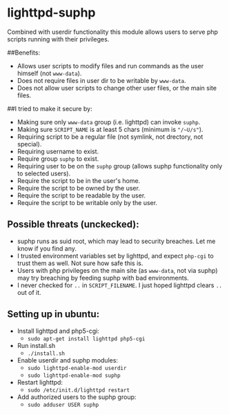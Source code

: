 # lighttpd-suphp
Combined with userdir functionality this module allows users to serve php scripts running with their privileges.

##Benefits:
- Allows user scripts to modify files and run commands as the user himself (not `www-data`).
- Does not require files in user dir to be writable by `www-data`.
- Does not allow user scripts to change other user files, or the main site files.

##I tried to make it secure by:
- Making sure only `www-data` group (i.e. lighttpd) can invoke `suphp`.
- Making sure `SCRIPT_NAME` is at least 5 chars (minimum is `"/~U/s"`).
- Requiring script to be a regular file (not symlink, not drectory, not special).
- Requiring username to exist.
- Require group `suphp` to exist.
- Requiring user to be on the `suphp` group (allows suphp functionality only to selected users).
- Require the script to be in the user's home.
- Require the script to be owned by the user.
- Require the script to be readable by the user.
- Require the script to be writable only by the user.

## Possible threats (unckecked):
- suphp runs as suid root, which may lead to security breaches. Let me know if you find any.
- I trusted environment variables set by lighttpd, and expect `php-cgi` to trust them as well. Not sure how safe this is.
- Users with php privileges on the main site (as `www-data`, not via suphp) may try breaching by feeding suphp with bad environments.
- I never checked for `..` in `SCRIPT_FILENAME`. I just hoped lighttpd clears `..` out of it.

## Setting up in ubuntu:
- Install lighttpd and php5-cgi:
  - `sudo apt-get install lighttpd php5-cgi`
- Run install.sh
  - `./install.sh`
- Enable userdir and suphp modules:
  - `sudo lighttpd-enable-mod userdir`
  - `sudo lighttpd-enable-mod suphp`
- Restart lighttpd:
  - `sudo /etc/init.d/lighttpd restart`
- Add authorized users to the suphp group:
  - `sudo adduser USER suphp`
